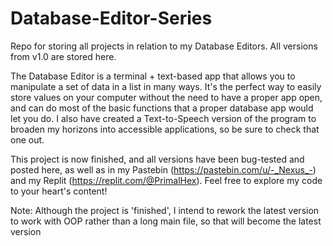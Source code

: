 # Database-Editor-Series
Repo for storing all projects in relation to my Database Editors. All versions from v1.0 are stored here.

The Database Editor is a terminal + text-based app that allows you to manipulate a set of data in a list in many ways. It's the perfect way to easily store values on your computer without the need to have a proper app open, and can do most of the basic functions that a proper database app would let you do. I also have created a Text-to-Speech version of the program to broaden my horizons into accessible applications, so be sure to check that one out.

This project is now finished, and all versions have been bug-tested and posted here, as well as in my Pastebin (https://pastebin.com/u/-_Nexus_-) and my Replit (https://replit.com/@PrimalHex). Feel free to explore my code to your heart's content!

Note: Although the project is 'finished', I intend to rework the latest version to work with OOP rather than a long main file, so that will become the latest version